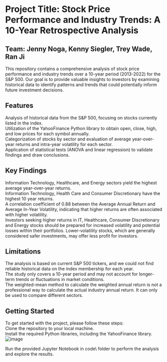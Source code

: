 # Project Title: Stock Price Performance and Industry Trends: A 10-Year Retrospective Analysis

## Team: Jenny Noga, Kenny Siegler, Trey Wade, Ran Ji

This repository contains a comprehensive analysis of stock price performance and industry trends over a 10-year period (2013-2022) for the S&P 500. Our goal is to provide valuable insights to investors by examining historical data to identify patterns and trends that could potentially inform future investment decisions.

## Features
Analysis of historical data from the S&P 500, focusing on stocks currently listed in the index.  
Utilization of the YahooFinance Python library to obtain open, close, high, and low prices for each symbol annually.  
Categorization of stocks by sector and evaluation of average year-over-year returns and intra-year volatility for each sector.  
Application of statistical tests (ANOVA and linear regression) to validate findings and draw conclusions.  

## Key Findings
Information Technology, Healthcare, and Energy sectors yield the highest average year-over-year returns.  
Information Technology, Health Care and Consumer Discretionary have the highest 10 year returns.  
A correlation coefficient of 0.88 between the Average Annual Return and Average In-Year Volatility, indicating that higher returns are often associated with higher volatility.  
Investors seeking higher returns in IT, Healthcare, Consumer Discretionary and Energy stocks should be prepared for increased volatility and potential losses within their portfolios.
Lower-volatility stocks, which are generally considered safer investments, may offer less profit for investors.  

## Limitations
The analysis is based on current S&P 500 tickers, and we could not find reliable historical data on the index membership for each year.  
The study only covers a 10-year period and may not account for longer-term trends or fluctuations in market conditions.  
The weighted-mean method to calculate the weighted annual return is not a professional way to calculate the actual industry annual return. It can only be used to compare different sectors.

## Getting Started
To get started with the project, please follow these steps:  
Clone the repository to your local machine.  
Install the required Python libraries, including the YahooFinance library.  
![image](https://user-images.githubusercontent.com/123340434/236364675-97f36dfb-69f6-467a-8a45-82f88405396f.png)

Run the provided Jupyter Notebook in code\ folder to perform the analysis and explore the results.  

